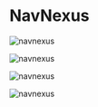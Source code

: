 # NavNexus

![navnexus](https://i.imgur.com/1R7ung1.png)

![navnexus](https://i.imgur.com/BludpnD.png)

![navnexus](https://i.imgur.com/j1QFhLp.png)

![navnexus](https://i.imgur.com/Dbfjc0p.png)
